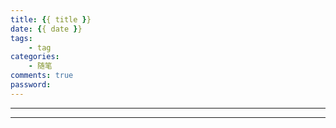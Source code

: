 ```yaml
---
title: {{ title }}
date: {{ date }}
tags:
    - tag
categories: 
    - 随笔
comments: true
password:
---
```


---

<p style="text-indent:2em"></p>

<p style="text-indent:2em"></p>

<p style="text-align:center"></p>



---
